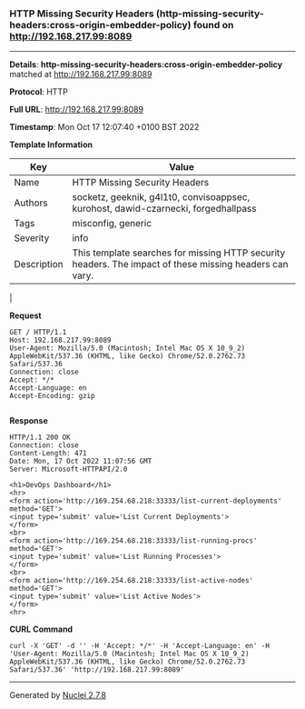 ### HTTP Missing Security Headers (http-missing-security-headers:cross-origin-embedder-policy) found on http://192.168.217.99:8089
---
**Details**: **http-missing-security-headers:cross-origin-embedder-policy**  matched at http://192.168.217.99:8089

**Protocol**: HTTP

**Full URL**: http://192.168.217.99:8089

**Timestamp**: Mon Oct 17 12:07:40 +0100 BST 2022

**Template Information**

| Key | Value |
|---|---|
| Name | HTTP Missing Security Headers |
| Authors | socketz, geeknik, g4l1t0, convisoappsec, kurohost, dawid-czarnecki, forgedhallpass |
| Tags | misconfig, generic |
| Severity | info |
| Description | This template searches for missing HTTP security headers. The impact of these missing headers can vary.
 |

**Request**
```http
GET / HTTP/1.1
Host: 192.168.217.99:8089
User-Agent: Mozilla/5.0 (Macintosh; Intel Mac OS X 10_9_2) AppleWebKit/537.36 (KHTML, like Gecko) Chrome/52.0.2762.73 Safari/537.36
Connection: close
Accept: */*
Accept-Language: en
Accept-Encoding: gzip


```

**Response**
```http
HTTP/1.1 200 OK
Connection: close
Content-Length: 471
Date: Mon, 17 Oct 2022 11:07:56 GMT
Server: Microsoft-HTTPAPI/2.0

<h1>DevOps Dashboard</h1>
<hr>
<form action='http://169.254.68.218:33333/list-current-deployments' method='GET'>
<input type='submit' value='List Current Deployments'>
</form>
<br>
<form action='http://169.254.68.218:33333/list-running-procs' method='GET'>
<input type='submit' value='List Running Processes'>
</form>
<br>
<form action='http://169.254.68.218:33333/list-active-nodes' method='GET'>
<input type='submit' value='List Active Nodes'>
</form>
<hr>
```


**CURL Command**
```
curl -X 'GET' -d '' -H 'Accept: */*' -H 'Accept-Language: en' -H 'User-Agent: Mozilla/5.0 (Macintosh; Intel Mac OS X 10_9_2) AppleWebKit/537.36 (KHTML, like Gecko) Chrome/52.0.2762.73 Safari/537.36' 'http://192.168.217.99:8089'
```
---
Generated by [Nuclei 2.7.8](https://github.com/projectdiscovery/nuclei)